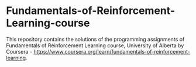 # Fundamentals-of-Reinforcement-Learning-course

This repository contains the solutions of the programming assignments of Fundamentals of Reinforcement Learning course, University of Alberta by Coursera - https://www.coursera.org/learn/fundamentals-of-reinforcement-learning.
